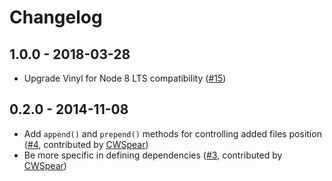# Changelog

## 1.0.0 - 2018-03-28
- Upgrade Vinyl for Node 8 LTS compatibility ([#15](https://github.com/urish/gulp-add-src/pull/15))

## 0.2.0 - 2014-11-08

- Add `append()` and `prepend()` methods for controlling added files position ([#4](https://github.com/urish/gulp-add-src/pull/4), contributed by [CWSpear](https://github.com/CWSpear))
- Be more specific in defining dependencies ([#3](https://github.com/urish/gulp-add-src/pull/3), contributed by [CWSpear](https://github.com/CWSpear))
